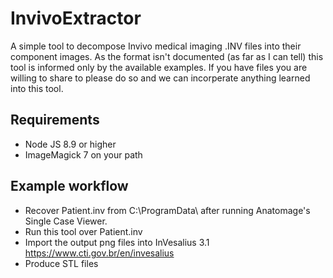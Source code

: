 # InvivoExtractor
A simple tool to decompose Invivo medical imaging .INV files into their component images. As the format isn't documented
(as far as I can tell) this tool is informed only by the available examples. If you have files you are
willing to share to please do so and we can incorperate anything learned into this tool.

## Requirements 
* Node JS 8.9 or higher
* ImageMagick 7 on your path

## Example workflow
* Recover Patient.inv from C:\ProgramData\ after running Anatomage's Single Case Viewer.
* Run this tool over Patient.inv
* Import the output png files into InVesalius 3.1 https://www.cti.gov.br/en/invesalius
* Produce STL files
